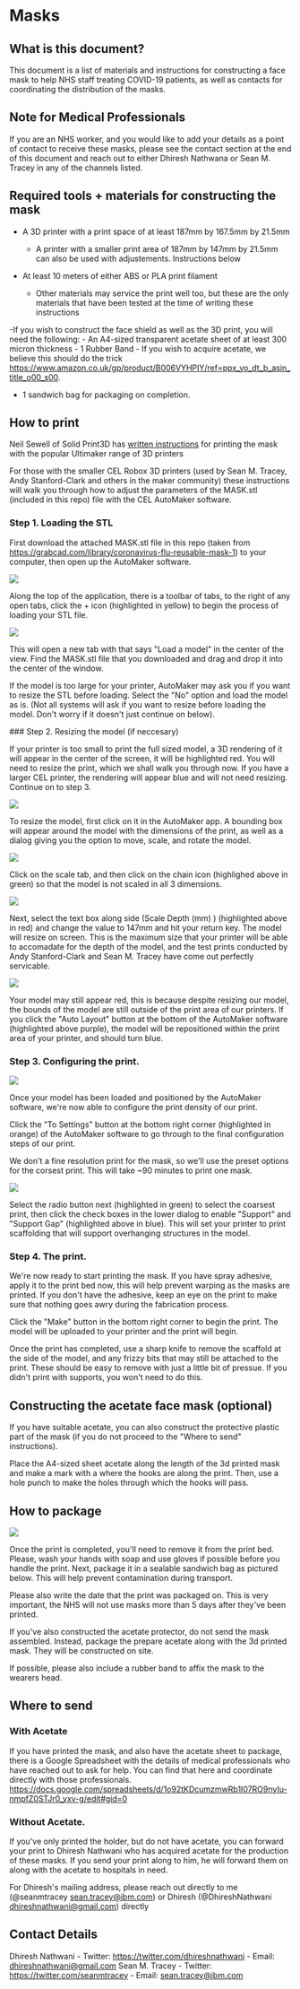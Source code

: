 # Masks

## What is this document?

This document is a list of materials and instructions for constructing a face mask to help NHS staff treating COVID-19 patients, as well as contacts for coordinating the distribution of the masks. 

## Note for Medical Professionals

If you are an NHS worker, and you would like to add your details as a point of contact to receive these masks, please see the contact section at the end of this document and reach out to either Dhiresh Nathwana or Sean M. Tracey in any of the channels listed.

## Required tools + materials for constructing the mask

- A 3D printer with a print space of at least 187mm by 167.5mm by 21.5mm
    - A printer with a smaller print area of 187mm by 147mm by 21.5mm can also be used with adjustements. Instructions below 

- At least 10 meters of either ABS or PLA print filament
    - Other materials may service the print well too, but these are the only materials that have been tested at the time of writing these instructions

-If you wish to construct the face shield as well as the 3D print, you will need the following:
    - An A4-sized transparent acetate sheet of at least 300 micron thickness
    - 1 Rubber Band
    - If you wish to acquire acetate, we believe this should do the trick https://www.amazon.co.uk/gp/product/B006VYHPIY/ref=ppx_yo_dt_b_asin_title_o00_s00.

- 1 sandwich bag for packaging on completion.


## How to print

Neil Sewell of Solid Print3D has [written instructions](https://www.solidprint3d.co.uk/a-guide-to-printing-face-shields-battling-covid19-one-3d-print-at-a-time/) for printing the mask with the popular Ultimaker range of 3D printers

For those with the smaller CEL Robox 3D printers (used by Sean M. Tracey, Andy Stanford-Clark and others in the maker community) these instructions will walk you through how to adjust the parameters of the MASK.stl (included in this repo) file with the CEL AutoMaker software.

### Step 1. Loading the STL

First download the attached MASK.stl file in this repo (taken from https://grabcad.com/library/coronavirus-flu-reusable-mask-1) to your computer, then open up the AutoMaker software.

![](images/1.png)

Along the top of the application, there is a toolbar of tabs, to the right of any open tabs, click the + icon (highlighted in yellow) to begin the process of loading your STL file.

![](images/2.png)

This will open a new tab with that says "Load a model" in the center of the view. Find the MASK.stl file that you downloaded and drag and drop it into the center of the window.

If the model is too large for your printer, AutoMaker may ask you if you want to resize the STL before loading. Select the "No" option and load the model as is. (Not all systems will ask if you want to resize before loading the model. Don't worry if it doesn't just continue on below).

### Step 2. Resizing the model (if neccesary)

If your printer is too small to print the full sized model, a 3D rendering of it will appear in the center of the screen, it will be highlighted red. You will need to resize the print, which we shall walk you through now. If you have a larger CEL printer, the rendering will appear blue and will not need resizing. Continue on to step 3.

![](images/3.png)

To resize the model, first click on it in the AutoMaker app. A bounding box will appear around the model with the dimensions of the print, as well as a dialog giving you the option to move, scale, and rotate the model.

![](images/4a.png)

Click on the scale tab, and then click on the chain icon (highlighed above in green) so that the model is not scaled in all 3 dimensions. 

![](images/4b.png)

Next, select the text box along side (Scale Depth (mm) ) (highlighted above in red) and change the value to 147mm and hit your return key. The model will resize on screen. This is the maximum size that your printer will be able to accomadate for the depth of the model, and the test prints conducted by Andy Stanford-Clark and Sean M. Tracey have come out perfectly servicable. 

![](images/4c.png)

Your model may still appear red, this is because despite resizing our model, the bounds of the model are still outside of the print area of our printers. If you click the "Auto Layout" button at the bottom of the AutoMaker software (highlighted above purple), the model will be repositioned within the print area of your printer, and should turn blue.


### Step 3. Configuring the print.

![](images/4d.png)

Once your model has been loaded and positioned by the AutoMaker software, we're now able to configure the print density of our print.

Click the "To Settings" button at the bottom right corner (highlighted in orange) of the AutoMaker software to go through to the final configuration steps of our print.

We don't a fine resolution print for the mask, so we'll use the preset options for the corsest print. This will take ~90 minutes to print one mask.

![](images/5.png)


Select the radio button next (highlighted in green) to select the coarsest print, then click the check boxes in the lower dialog to enable "Support" and "Support Gap" (highlighted above in blue). This will set your printer to print scaffolding that will support overhanging structures in the model.

### Step 4. The print.

We're now ready to start printing the mask. If you have spray adhesive, apply it to the print bed now, this will help prevent warping as the masks are printed. If you don't have the adhesive, keep an eye on the print to make sure that nothing goes awry during the fabrication process.

Click the "Make" button in the bottom right corner to begin the print. The model will be uploaded to your printer and the print will begin.

Once the print has completed, use a sharp knife to remove the scaffold at the side of the model, and any frizzy bits that may still be attached to the print. These should be easy to remove with just a little bit of pressue. If you didn't print with supports, you won't need to do this.

## Constructing the acetate face mask (optional)

If you have suitable acetate, you can also construct the protective plastic part of the mask (if you do not proceed to the "Where to send" instructions).

Place the A4-sized sheet acetate along the length of the 3d printed mask and make a mark with a where the hooks are along the print. Then, use a hole punch to make the holes through which the hooks will pass.

## How to package

![](images/6.jpg)

Once the print is completed, you'll need to remove it from the print bed. Please, wash your hands with soap and use gloves if possible before you handle the print. Next, package it in a sealable sandwich bag as pictured below. This will help prevent contamination during transport.

Please also write the date that the print was packaged on. This is very important, the NHS will not use masks more than 5 days after they've been printed.

If you've also constructed the acetate protector, do not send the mask assembled. Instead, package the prepare acetate along with the 3d printed mask. They will be constructed on site.

If possible, please also include a rubber band to affix the mask to the wearers head.

## Where to send

### With Acetate

If you have printed the mask, and also have the acetate sheet to package, there is a Google Spreadsheet with the details of medical professionals who have reached out to ask for help. You can find that here and coordinate directly with those professionals. https://docs.google.com/spreadsheets/d/1o92tKDcumzmwRb1I07RO9nyIu-nmpfZ0STJr0_yxv-g/edit#gid=0

### Without Acetate.

If you've only printed the holder, but do not have acetate, you can forward your print to Dhiresh Nathwani who has acquired acetate for the production of these masks. If you send your print along to him, he will forward them on along with the acetate to hospitals in need.

For Dhiresh's mailing address, please reach out directly to me (@seanmtracey sean.tracey@ibm.com) or Dhiresh (@DhireshNathwani dhireshnathwani@gmail.com) directly

## Contact Details

Dhiresh Nathwani
    - Twitter: https://twitter.com/dhireshnathwani
    - Email: dhireshnathwani@gmail.com
Sean M. Tracey
    - Twitter: https://twitter.com/seanmtracey
    - Email: sean.tracey@ibm.com
